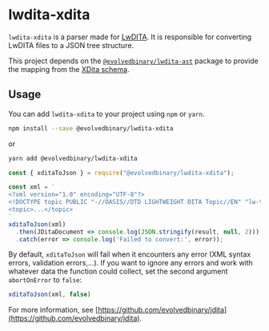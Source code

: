# lwdita-xdita

`lwdita-xdita` is a parser made for [LwDITA](https://github.com/oasis-tcs/dita-lwdita).
It is responsible for converting LwDITA files to a JSON tree structure.

This project depends on the [`@evolvedbinary/lwdita-ast`](https://www.npmjs.com/package/@evolvedbinary/lwdita-xdita) package to provide the mapping from the [XDita schema](https://github.com/oasis-tcs/dita-lwdita/blob/spec/org.oasis.xdita/dtd/lw-topic.mod).

## Usage

You can add `lwdita-xdita` to your project using `npm` or `yarn`.

```bash
npm install --save @evolvedbinary/lwdita-xdita
```

or

```bash
yarn add @evolvedbinary/lwdita-xdita
```

```javascript
const { xditaToJson } = require("@evolvedbinary/lwdita-xdita");

const xml = `
<?xml version="1.0" encoding="UTF-8"?>
<!DOCTYPE topic PUBLIC "-//OASIS//DTD LIGHTWEIGHT DITA Topic//EN" "lw-topic.dtd">
<topic>...</topic>
`
xditaToJson(xml)
  .then(JDitaDocument => console.log(JSON.stringify(result, null, 2)))
  .catch(error => console.log('Failed to convert:', error));
```

By default, `xditaToJson` will fail when it encounters any error (XML syntax errors, validation errors,...).
If you want to ignore any errors and work with whatever data the function could collect, set the second argument `abortOnError` to `false`:

```javascript
xditaToJson(xml, false)
```

For more information, see [https://github.com/evolvedbinary/jdita](https://github.com/evolvedbinary/jdita).
